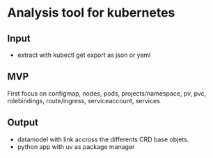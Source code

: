 # Analysis tool for kubernetes


## Input 

- extract with kubectl get export as json or yaml

## MVP

First focus on  configmap, nodes, pods, projects/namespace, pv, pvc, rolebindings, route/ingress, serviceaccount, services

## Output

- datamodel with link accross the differents CRD base objets.
- python app with uv as package manager

